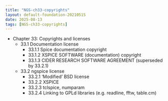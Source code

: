 ```yaml
---
title: "NGS-ch33-copyrights"
layout: default-foundation-20210515
date: 2025-08-13
tags: [NGS-ch33-copyrights]
---
```


- Chapter 33: Copyrights and licenses  
  - 33.1 Documentation license  
    - 33.1.1 Spice documentation copyright  
    - 33.1.2 XSPICE SOFTWARE (documentation) copyright  
    - 33.1.3 CIDER RESEARCH SOFTWARE AGREEMENT (superseded by 33.2.1)  
  - 33.2 ngspice license  
    - 33.2.1 ‘Modified’ BSD license  
    - 33.2.2 XSPICE  
    - 33.2.3 tclspice, numparam  
    - 33.2.4 Linking to GPLd libraries (e.g. readline, fftw, table.cm)
